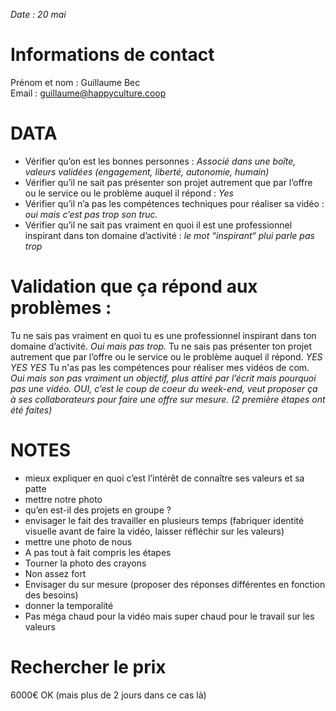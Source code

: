 *Date : 20 mai* 
 
# Informations de contact
Prénom et nom : Guillaume Bec  
Email : guillaume@happyculture.coop
 
# DATA
- Vérifier qu’on est les bonnes personnes : *Associé dans une boîte, valeurs validées (engagement, liberté, autonomie, humain)*
- Vérifier qu’il ne sait pas présenter son projet autrement que par l’offre ou le service ou le problème auquel il répond : *Yes*
- Vérifier qu’il n’a pas les compétences techniques pour réaliser sa vidéo : *oui mais c’est pas trop son truc.*
- Vérifier qu’il ne sait pas vraiment en quoi il est une professionnel inspirant dans ton domaine d’activité : *le mot “inspirant“ plui parle pas trop*
 
 
 
# Validation que ça répond aux problèmes :  
Tu ne sais pas vraiment en quoi tu es une professionnel inspirant dans ton domaine d’activité. *Oui mais pas trop.*
Tu ne sais pas présenter ton projet autrement que par l’offre ou le service ou le problème auquel il répond. *YES YES YES*
Tu n'as pas les compétences pour réaliser mes vidéos de com. *Oui mais son pas vraiment un objectif, plus attiré par l’écrit mais pourquoi pas une vidéo.*
*OUI, c’est le coup de coeur du week-end, veut proposer ça à ses collaborateurs pour faire une offre sur mesure. (2 première étapes ont été faites)*
 
 
 
# NOTES
- mieux expliquer en quoi c’est l’intérêt de connaître ses valeurs et sa patte
- mettre notre photo
- qu’en est-il des projets en groupe ?
- envisager le fait des travailler en plusieurs temps (fabriquer identité visuelle avant de faire la vidéo, laisser réfléchir sur les valeurs) 
- mettre une photo de nous
- A pas tout à fait compris les étapes
- Tourner la photo des crayons
- Non assez fort
- Envisager du sur mesure (proposer des réponses différentes en fonction des besoins)
- donner la temporalité
- Pas méga chaud pour la vidéo mais super chaud pour le travail sur les valeurs
 
# Rechercher le prix 
6000€ OK (mais plus de 2 jours dans ce cas là)
 
 
 

